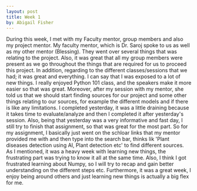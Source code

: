 ```yaml
---
layout: post
title: Week 1
by: Abigail Fisher
---
```


During this week, I met with my Faculty mentor, group members and also my project mentor. My faculty mentor, which is Dr. Saroj spoke to us as well as my other mentor (Blessing). They went over several things that was relating to the project. Also, it was great that all my group members were present as we go throughout the things that are required for us to proceed this project. In addition, regarding to the different classes/sessions that we had; it was great and everything. I can say that I was exposed to a lot of new things. I really enjoyed Python 101 class, and the speakers make it more easier so that was great. Moreover, after my session with my mentor, she told us that we should start finding sources for our project and some other things relating to our sources, for example the different models and if there is like any limitations. I completed yesterday, it was a little draining because it takes time to evaluate/analyze and then I completed it after yesterday's session. Also, being that yesterday was a very informative and fast day, I still try to finish that assignment, so that was great for the most part. So for my assignment, I basically just went on the schloar links that my mentor provided me with and then type into the search bar, thinks lik 'Plant diseases detection using AI, Plant detection etc' to find different sources. As I mentioned, it was a heavy week with learning new things, the frustrating part was trying to know it all at the same time. Also, I think I got frustrated learning about Numpy, so I will try to recap and gain better understanding on the different steps etc. Furthermore, it was a great week, I enjoy being around others and just learning new things is actually a big flex for me. 
